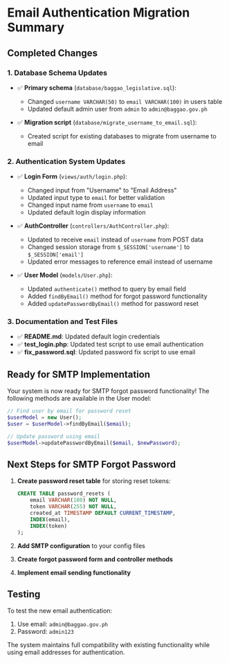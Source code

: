 # Email Authentication Migration Summary

## Completed Changes

### 1. Database Schema Updates
- ✅ **Primary schema** (`database/baggao_legislative.sql`):
  - Changed `username VARCHAR(50)` to `email VARCHAR(100)` in users table
  - Updated default admin user from `admin` to `admin@baggao.gov.ph`
  
- ✅ **Migration script** (`database/migrate_username_to_email.sql`):
  - Created script for existing databases to migrate from username to email

### 2. Authentication System Updates
- ✅ **Login Form** (`views/auth/login.php`):
  - Changed input from "Username" to "Email Address"
  - Updated input type to `email` for better validation
  - Changed input name from `username` to `email`
  - Updated default login display information

- ✅ **AuthController** (`controllers/AuthController.php`):
  - Updated to receive `email` instead of `username` from POST data
  - Changed session storage from `$_SESSION['username']` to `$_SESSION['email']`
  - Updated error messages to reference email instead of username

- ✅ **User Model** (`models/User.php`):
  - Updated `authenticate()` method to query by email field
  - Added `findByEmail()` method for forgot password functionality
  - Added `updatePasswordByEmail()` method for password reset

### 3. Documentation and Test Files
- ✅ **README.md**: Updated default login credentials
- ✅ **test_login.php**: Updated test script to use email authentication
- ✅ **fix_password.sql**: Updated password fix script to use email

## Ready for SMTP Implementation

Your system is now ready for SMTP forgot password functionality! The following methods are available in the User model:

```php
// Find user by email for password reset
$userModel = new User();
$user = $userModel->findByEmail($email);

// Update password using email
$userModel->updatePasswordByEmail($email, $newPassword);
```

## Next Steps for SMTP Forgot Password

1. **Create password reset table** for storing reset tokens:
   ```sql
   CREATE TABLE password_resets (
       email VARCHAR(100) NOT NULL,
       token VARCHAR(255) NOT NULL,
       created_at TIMESTAMP DEFAULT CURRENT_TIMESTAMP,
       INDEX(email),
       INDEX(token)
   );
   ```

2. **Add SMTP configuration** to your config files
3. **Create forgot password form and controller methods**
4. **Implement email sending functionality**

## Testing

To test the new email authentication:
1. Use email: `admin@baggao.gov.ph`
2. Password: `admin123`

The system maintains full compatibility with existing functionality while using email addresses for authentication.